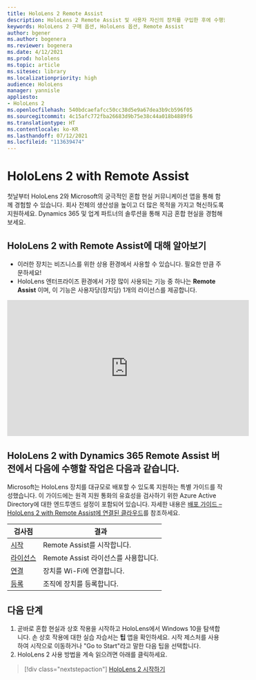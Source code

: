 ```yaml
---
title: HoloLens 2 Remote Assist
description: HoloLens 2 Remote Assist 및 사용자 자신의 장치를 구입한 후에 수행할 작업을 알아봅니다.
keywords: HoloLens 2 구매 옵션, HoloLens 옵션, Remote Assist
author: bgener
ms.author: bogenera
ms.reviewer: bogenera
ms.date: 4/12/2021
ms.prod: hololens
ms.topic: article
ms.sitesec: library
ms.localizationpriority: high
audience: HoloLens
manager: yannisle
appliesto:
- HoloLens 2
ms.openlocfilehash: 540bdcaefafcc50cc38d5e9a67dea3b9cb596f05
ms.sourcegitcommit: 4c15afc772fba26683d9b75e38c44a018b4889f6
ms.translationtype: HT
ms.contentlocale: ko-KR
ms.lasthandoff: 07/12/2021
ms.locfileid: "113639474"
---
```

# <a name="hololens-2-with-remote-assist"></a>HoloLens 2 with Remote Assist

첫날부터 HoloLens 2와 Microsoft의 궁극적인 혼합 현실 커뮤니케이션 앱을 통해 함께 경험할 수 있습니다. 회사 전체의 생산성을 높이고 더 많은 목적을 가지고 혁신하도록 지원하세요. Dynamics 365 및 업계 파트너의 솔루션을 통해 지금 혼합 현실을 경험해 보세요.

## <a name="learn-about-hololens-2-with-remote-assist"></a>HoloLens 2 with Remote Assist에 대해 알아보기
- 이러한 장치는 비즈니스를 위한 상용 환경에서 사용할 수 있습니다. 필요한 만큼 주문하세요!
- HoloLens 엔터프라이즈 환경에서 가장 많이 사용되는 기능 중 하나는 **Remote Assist** 이며, 이 기능은 사용자당(장치당) 1개의 라이선스를 제공합니다.

<iframe width="560" height="315" src="https://www.youtube.com/embed/d3YT8j0yYl0" frameborder="0" allow="accelerometer; autoplay; clipboard-write; encrypted-media; gyroscope; picture-in-picture" allowfullscreen></iframe>

## <a name="heres-what-to-do-next-with-the-hololens-2-with-dynamics-365-remote-assist-edition"></a>HoloLens 2 with Dynamics 365 Remote Assist 버전에서 다음에 수행할 작업은 다음과 같습니다.

Microsoft는 HoloLens 장치를 대규모로 배포할 수 있도록 지원하는 특별 가이드를 작성했습니다. 이 가이드에는 원격 지원 통화의 유효성을 검사하기 위한 Azure Active Directory에 대한 엔드투엔드 설정이 포함되어 있습니다. 자세한 내용은 [배포 가이드 – HoloLens 2 with Remote Assist에 연결된 클라우드](hololens2-cloud-connected-overview.md)를 참조하세요.

| 검사점  | 결과                                |
|-------------|----------------------------------------|
| [시작](/dynamics365/mixed-reality/remote-assist/overview-hololens) | Remote Assist를 시작합니다.        |
| [라이선스](/dynamics365/mixed-reality/remote-assist/deploy-remote-assist#add-and-assign-licenses)     | Remote Assist 라이선스를 사용합니다.      |
| [연결](/hololens/hololens-network)     | 장치를 Wi-Fi에 연결합니다.       |
| [등록](/hololens/hololens-enroll-mdm)      | 조직에 장치를 등록합니다. |

## <a name="next-steps"></a>다음 단계

1. 곧바로 혼합 현실과 상호 작용을 시작하고 HoloLens에서 Windows 10을 탐색합니다. 손 상호 작용에 대한 실습 자습서는 **팁** 앱을 확인하세요. 시작 제스처를 사용하여 시작으로 이동하거나 "Go to Start"라고 말한 다음 팁을 선택합니다.
1. HoloLens 2 사용 방법을 계속 읽으려면 아래를 클릭하세요.

> [!div class="nextstepaction"]
> [HoloLens 2 시작하기](hololens2-basic-usage.md)
